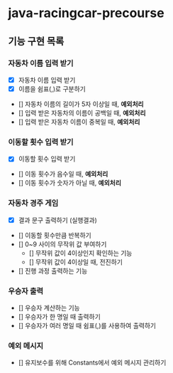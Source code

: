 # java-racingcar-precourse

## 기능 구현 목록
### 자동차 이름 입력 받기
- [x] 자동차 이름 입력 받기
- [x] 이름을 쉼표(,)로 구분하기
- [] 자동차 이름의 길이가 5자 이상일 때, **예외처리**
- [] 입력 받은 자동차의 이름이 공백일 때, **예외처리**
- [] 입력 받은 자동차 이름이 중복일 때, **예외처리**

### 이동할 횟수 입력 받기
- [x] 이동할 횟수 입력 받기
- [] 이동 횟수가 음수일 때, **예외처리**
- [] 이동 횟수가 숫자가 아닐 때, **예외처리**

### 자동차 경주 게임
- [x] 결과 문구 출력하기 (실행결과)
- [] 이동할 횟수만큼 반복하기
- [] 0~9 사이의 무작위 값 부여하기
    - [] 무작위 값이 4이상인지 확인하는 기능
    - [] 무작위 값이 4이상일 때, 전진하기
- [] 진행 과정 출력하는 기능

### 우승자 출력
- [] 우승자 계산하는 기능
- [] 우승자가 한 명일 때 출력하기
- [] 우승자가 여러 명일 때 쉼표(,)를 사용하여 출력하기

### 예외 메시지
- [] 유지보수를 위해 Constants에서 예외 메시지 관리하기